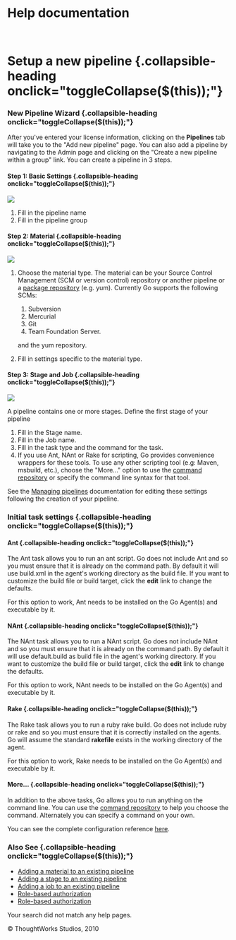 Help documentation
==================

 

Setup a new pipeline {.collapsible-heading onclick="toggleCollapse($(this));"}
====================

### New Pipeline Wizard {.collapsible-heading onclick="toggleCollapse($(this));"}

After you've entered your license information, clicking on the
**Pipelines** tab will take you to the "Add new pipeline" page. You can
also add a pipeline by navigating to the Admin page and clicking on the
"Create a new pipeline within a group" link. You can create a pipeline
in 3 steps.

#### Step 1: Basic Settings {.collapsible-heading onclick="toggleCollapse($(this));"}

![](resources/images/cruise/admin/new_pipeline_1.png)

1.  Fill in the pipeline name
2.  Fill in the pipeline group

#### Step 2: Material {.collapsible-heading onclick="toggleCollapse($(this));"}

![](resources/images/cruise/admin/new_pipeline_2.png)

1.  Choose the material type. The material can be your Source Control
    Management (SCM or version control) repository or another pipeline
    or a [package repository](under_construction.html) (e.g. yum).
    Currently Go supports the following SCMs:
    1.  Subversion
    2.  Mercurial
    3.  Git
    4.  Team Foundation Server.

    and the yum repository.
2.  Fill in settings specific to the material type.

#### Step 3: Stage and Job {.collapsible-heading onclick="toggleCollapse($(this));"}

![](resources/images/cruise/admin/new_pipeline_3.png)

A pipeline contains one or more stages. Define the first stage of your
pipeline

1.  Fill in the Stage name.
2.  Fill in the Job name.
3.  Fill in the task type and the command for the task.
4.  If you use Ant, NAnt or Rake for scripting, Go provides convenience
    wrappers for these tools. To use any other scripting tool (e.g:
    Maven, msbuild, etc.), choose the "More..." option to use the
    [command repository](command_repository.html) or specify the command
    line syntax for that tool.

See the [Managing pipelines](managing_pipelines.html) documentation for
editing these settings following the creation of your pipeline.

### Initial task settings {.collapsible-heading onclick="toggleCollapse($(this));"}

#### Ant {.collapsible-heading onclick="toggleCollapse($(this));"}

The Ant task allows you to run an ant script. Go does not include Ant
and so you must ensure that it is already on the command path. By
default it will use build.xml in the agent's working directory as the
build file. If you want to customize the build file or build target,
click the **edit** link to change the defaults.

For this option to work, Ant needs to be installed on the Go Agent(s)
and executable by it.

#### NAnt {.collapsible-heading onclick="toggleCollapse($(this));"}

The NAnt task allows you to run a NAnt script. Go does not include NAnt
and so you must ensure that it is already on the command path. By
default it will use default.build as build file in the agent's working
directory. If you want to customize the build file or build target,
click the **edit** link to change the defaults.

For this option to work, NAnt needs to be installed on the Go Agent(s)
and executable by it.

#### Rake {.collapsible-heading onclick="toggleCollapse($(this));"}

The Rake task allows you to run a ruby rake build. Go does not include
ruby or rake and so you must ensure that it is correctly installed on
the agents. Go will assume the standard **rakefile** exists in the
working directory of the agent.

For this option to work, Rake needs to be installed on the Go Agent(s)
and executable by it.

#### More... {.collapsible-heading onclick="toggleCollapse($(this));"}

In addition to the above tasks, Go allows you to run anything on the
command line. You can use the [command
repository](command_repository.html) to help you choose the command.
Alternately you can specify a command on your own.

You can see the complete configuration reference
[here](configuration_reference.html).

### Also See {.collapsible-heading onclick="toggleCollapse($(this));"}

-   [Adding a material to an existing pipeline](admin_add_material.html)
-   [Adding a stage to an existing pipeline](admin_add_stage.html)
-   [Adding a job to an existing pipeline](admin_add_job.html)
-   [Role-based authorization](dev_authorization.html)
-   [Role-based authorization](dev_authorization.html)

Your search did not match any help pages.



© ThoughtWorks Studios, 2010


